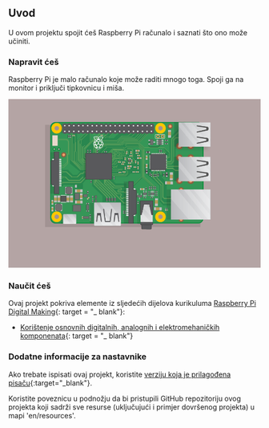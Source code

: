 ## Uvod

U ovom projektu spojit ćeš Raspberry Pi računalo i saznati što ono može učiniti.

### Napravit ćeš

Raspberry Pi je malo računalo koje može raditi mnogo toga. Spoji ga na monitor i priključi tipkovnicu i miša.

![screenshot](images/pi-plug-in.gif)

### Naučit ćeš

Ovaj projekt pokriva elemente iz sljedećih dijelova kurikuluma [Raspberry Pi Digital Making](http://rpf.io/curriculum){: target = "_ blank"}:

+ [Korištenje osnovnih digitalnih, analognih i elektromehaničkih komponenata](https://curriculum.raspberrypi.org/physical-computing/creator/){: target = "_ blank"}

### Dodatne informacije za nastavnike

Ako trebate ispisati ovaj projekt, koristite [verziju koja je prilagođena pisaču](https://projects.raspberrypi.org/en/projects/raspberry-pi-getting-started/print){:target="_blank"}.

Koristite poveznicu u podnožju da bi pristupili GitHub repozitoriju ovog projekta koji sadrži sve resurse (uključujući i primjer dovršenog projekta) u mapi 'en/resources'.